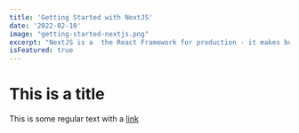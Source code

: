 ```yaml
---
title: 'Getting Started with NextJS'
date: '2022-02-10'
image: "getting-started-nextjs.png"
excerpt: "NextJS is a  the React Framework for production - it makes building fullstack React apps and sites a breeze and ships with built in SSR"
isFeatured: true
---
```

# This is a title

This is some regular text with a [link](https://google.com)